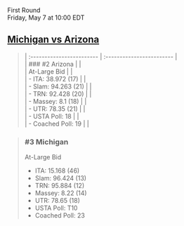 First Round  
Friday, May 7 at 10:00 EDT
## [Michigan vs Arizona](https://www.ncaa.com/game/5833388) 

> | :------------------------ | :------------------------ |  
> | ### #2 Arizona            | |  
> | At-Large Bid              | |  
> | - ITA: 38.972 (17)        | |  
> | - Slam: 94.263 (21)       | |  
> | - TRN: 92.428 (20)        | |  
> | - Massey: 8.1 (18)        | |  
> | - UTR: 78.35 (21)         | |  
> | - USTA Poll: 18           | |  
> | - Coached Poll: 19        | |  

> ### #3 Michigan  
> At-Large Bid  
> - ITA: 15.168 (46)  
> - Slam: 96.424 (13)  
> - TRN: 95.884 (12)  
> - Massey: 8.22 (14)  
> - UTR: 78.65 (18)  
> - USTA Poll: T10  
> - Coached Poll: 23  
